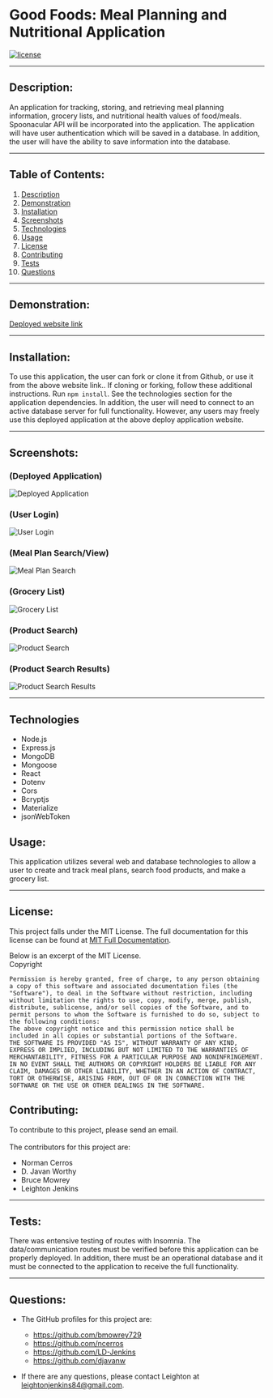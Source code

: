 # Good Foods: Meal Planning and Nutritional Application

  [![license](https://img.shields.io/badge/license-MIT-blue.svg)](https://choosealicense.com/licenses/mit/)

***

  ## Description:
  An application for tracking, storing, and retrieving meal planning information, grocery lists, and nutritional health values of food/meals. Spoonacular API will be incorporated into the application. The application will have user authentication which will be saved in a database. In addition, the user will have the ability to save information into the database.  
  
***
  ## Table of Contents:
  1.  [Description](#description)
  2.  [Demonstration](#demonstration)
  3.  [Installation](#installation)
  4.  [Screenshots](#screenshots)
  5.  [Technologies](#technologies)
  6.  [Usage](#usage)
  7.  [License](#license)
  8.  [Contributing](#contributing)
  9.  [Tests](#tests)
  10.  [Questions](#questions)

***
  ## Demonstration:
  [Deployed website link](https://thawing-ravine-25396.herokuapp.com/login)

***
  ## Installation:
  To use this application, the user can fork or clone it from Github, or use it from the above website link..  If cloning or forking, follow these additional instructions.  Run `npm install`. See the technologies section for the application dependencies.  In addition, the user will need to connect to an active database server for full functionality.  However, any users may freely use this deployed application at the above deploy application website.

***
  ## Screenshots:
  ### (Deployed Application)
  ![Deployed Application](./client/public/assets/good_foods_home_screen.jpeg)

  ### (User Login)
  ![User Login](./client/public/assets/gf_user_logged_in.jpeg)

  ### (Meal Plan Search/View)
  ![Meal Plan Search](./client/public/assets/gf_meal_plan_screen.jpeg)

  ### (Grocery List)
  ![Grocery List](./client/public/assets/gf_grocery_list.JPG)

  ### (Product Search)
  ![Product Search](./client/public/assets/gf_product_search.jpeg)

  ### (Product Search Results)
  ![Product Search Results](./client/public/assets/gf_product_search_results.jpeg)

***
  ## Technologies
  - Node.js
  - Express.js
  - MongoDB
  - Mongoose
  - React
  - Dotenv
  - Cors
  - Bcryptjs
  - Materialize
  - jsonWebToken

  ## Usage:
  This application utilizes several web and database technologies to allow a user to create and track meal plans, search food products, and make a grocery list.
   
***
  ## License:
  This project falls under the MIT License.  The full documentation for this license can be found at [MIT Full Documentation](https://choosealicense.com/licenses/mit).

  Below is an excerpt of the MIT License.
  <br>
  Copyright <YEAR> <COPYRIGHT HOLDER>
    
    Permission is hereby granted, free of charge, to any person obtaining a copy of this software and associated documentation files (the "Software"), to deal in the Software without restriction, including without limitation the rights to use, copy, modify, merge, publish, distribute, sublicense, and/or sell copies of the Software, and to permit persons to whom the Software is furnished to do so, subject to the following conditions:
    The above copyright notice and this permission notice shall be included in all copies or substantial portions of the Software.
    THE SOFTWARE IS PROVIDED "AS IS", WITHOUT WARRANTY OF ANY KIND, EXPRESS OR IMPLIED, INCLUDING BUT NOT LIMITED TO THE WARRANTIES OF MERCHANTABILITY, FITNESS FOR A PARTICULAR PURPOSE AND NONINFRINGEMENT. IN NO EVENT SHALL THE AUTHORS OR COPYRIGHT HOLDERS BE LIABLE FOR ANY CLAIM, DAMAGES OR OTHER LIABILITY, WHETHER IN AN ACTION OF CONTRACT, TORT OR OTHERWISE, ARISING FROM, OUT OF OR IN CONNECTION WITH THE SOFTWARE OR THE USE OR OTHER DEALINGS IN THE SOFTWARE.

  ## Contributing:
  To contribute to this project, please send an email.  
  <br>
  The contributors for this project are:
  - Norman Cerros
  - D. Javan Worthy
  - Bruce Mowrey
  - Leighton Jenkins
 

***
  ## Tests:
  There was entensive testing of routes with Insomnia.  The data/communication routes must be verified before this application can be properly deployed.  In addition, there must be an operational database  and it must be connected to the application to receive the full functionality.  

***
  ## Questions:
  - The GitHub profiles for this project are:
    - https://github.com/bmowrey729
    - https://github.com/ncerros
    - https://github.com/LD-Jenkins
    - https://github.com/djavanw
 
  - If there are any questions, please contact Leighton at leightonjenkins84@gmail.com.
